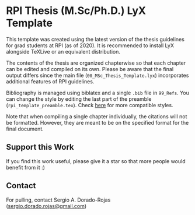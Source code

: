 RPI Thesis (M.Sc/Ph.D.) LyX Template
================

This template was created using the latest version of the thesis guidelines for grad students at RPI (as of 2020). It is recommended to install LyX alongside TeXLive or an equivalent distribution.

The contents of the thesis are organized chapterwise so that each chapter can be edited and compiled on its own. Please be aware that the final output differs since the main file (`00_MSc_Thesis_Template.lyx`) incorporates additional features of RPI guidelines.

Bibliography is managed using biblatex and a single `.bib` file in `99_Refs`. You can change the style by editing the last part of the preamble (`rpi_template_preamble.tex`). Check [here](overleaf.com/learn/latex/Biblatex_bibliography_styles) for more compatible styles.

Note that when compiling a single chapter individually, the citations will not be formatted. However, they are meant to be on the specified format for the final document.

## Support this Work

If you find this work useful, please give it a star so that more people would benefit from it :)

## Contact

For pulling, contact Sergio A. Dorado-Rojas (sergio.dorado.rojas@gmail.com)
